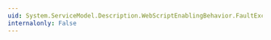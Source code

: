 ```yaml
---
uid: System.ServiceModel.Description.WebScriptEnablingBehavior.FaultExceptionEnabled
internalonly: False
---
```

